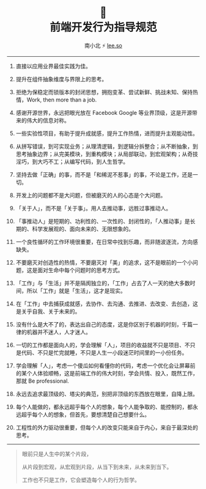 <div align="center">

<h1>🦋<br />前端开发行为指导规范</h1>

南小北 ⚡️ [lee.so](https://lee.so/)

</div>

---

1. 直接以应用业界最佳实践为佳。

2. 提升在组件抽象维度与界限上的思考。

3. 拒绝为保稳定而锁版本的封闭思想，拥抱变革、尝试新鲜、挑战未知、保持热情，Work, then more than a job.

4. 感谢开源世界，永远把眼光放在 Facebook Google 等业界顶级，这是开源带来的伟大的信息对称。

5. 一些实验性项目，有助于提升成就感，提升工作热情，进而提升主观能动性。

6. 从拼写错误，到可实现业务；从理清逻辑，到逻辑分拆整合；从不断抽象，到思考抽象边界；从完美模块，到重构模块；从局部联动，到宏观架构；从奇技淫巧，到大巧不工；从编写代码，到人生哲学。

7. 坚持去做「正确」的事，而不是「和稀泥不惹事」的事，不论是工作，还是一切。

8. 开发上的问题都不是大问题，但被磨灭的人的心态是个大问题。

9. 「关于人」，而不是「关于事」。用人去推动事，远胜过事推动人。

10. 「事推动人」是短期的、功利性的、一次性的、封闭性的，「人推动事」是长期的、科学发展观的、面向未来的、无限想象的。

11. 一个良性循环的工作环境很重要，在日常中找到乐趣，而非随波逐流，方向感缺失。

12. 不要磨灭对创造性的热情，不要磨灭对「美」的追求，这不是眼前的一个小问题，这是面对生命中每个问题时的思考方式。

13. 「工作」与「生活」并不是隔阂独立的，「工作」占去了人一天的绝大多数时间，所以「工作」就是「生活」，这才是现实。

14. 在「工作」中去捕获成就感，去协作、去沟通、去推进、去改变、去创造，这是关乎自我、关于未来的。

15. 没有什么是大不了的，表达出自己的态度，这是你区别于机器的时刻，千篇一律的机器并不迷人，人才迷人。

16. 一切的工作都是面向人的，学会理解「人」，项目的收益就不只是项目、不只是代码、不只是忙完就睡，不只是人生一小段迷茫时间里的一小份任务。

17. 学会理解「人」，考虑一个傻瓜如何看懂你的代码，考虑一个优化会让屏幕前的某个人体验顺畅，这是前端工作的伟大时刻，学会共情、投入，既然工作，那就 Be professional.

18. 永远去追求最顶级的、塔尖的典范，别把非顶级的东西放在眼里，自降上限。

19. 每个人能做的，都永远超乎每个人的想象，每个人能争取的、能控制的，都永远超乎每个人的想象，但首先，要想清楚自己想要什么。

20. 工程性的外力驱动很重要，但每个人的改变只能来自于内心，来自于最深处的思考。

---

> 眼前只是人生中的某个片段，
>
> 从片段到宏观，从宏观到片段，从当下到未来，从未来到当下。
>
> 工作也不只是工作，它会塑造每个人的行为哲学。
